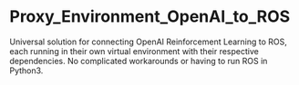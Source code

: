 # Proxy_Environment_OpenAI_to_ROS
Universal solution for connecting OpenAI Reinforcement Learning to ROS, each running in their own virtual environment with their respective dependencies. No complicated workarounds or having to run ROS in Python3.

